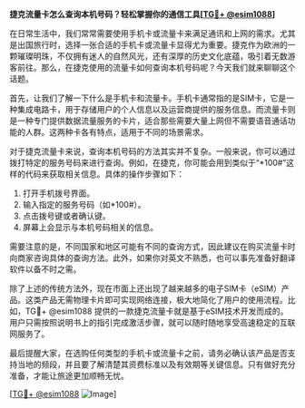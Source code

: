**捷克流量卡怎么查询本机号码？轻松掌握你的通信工具[[TG💪+ @esim1088](https://t.me/s/esim1088)]**

在日常生活中，我们常常需要使用手机卡或流量卡来满足通讯和上网的需求。尤其是出国旅行时，选择一张合适的手机卡或流量卡显得尤为重要。捷克作为欧洲的一颗璀璨明珠，不仅拥有迷人的自然风光，还有深厚的历史文化底蕴，吸引着无数游客前往。那么，在捷克使用的流量卡如何查询本机号码呢？今天我们就来聊聊这个话题。

首先，让我们了解一下什么是手机卡和流量卡。手机卡通常指的是SIM卡，它是一种集成电路卡，用于存储用户的个人信息以及运营商提供的服务信息。而流量卡则是一种专门提供数据流量服务的卡片，适合那些需要大量上网但不需要语音通话功能的人群。这两种卡各有特点，适用于不同的场景需求。

对于捷克流量卡来说，查询本机号码的方法其实并不复杂。一般来说，你可以通过拨打特定的服务号码来进行查询。例如，在捷克，你可能会用到类似于“*100#”这样的代码来获取相关信息。具体的操作步骤如下：

1. 打开手机拨号界面。
2. 输入指定的服务号码（如*100#）。
3. 点击拨号键或者确认键。
4. 屏幕上会显示与本机号码相关的信息。

需要注意的是，不同国家和地区可能有不同的查询方式，因此建议在购买流量卡时向商家咨询具体的查询方法。此外，如果你对英文不熟悉，也可以事先准备好翻译软件以备不时之需。

除了上述的传统方法外，现在市面上还出现了越来越多的电子SIM卡（eSIM）产品。这类产品无需物理卡片即可实现网络连接，极大地简化了用户的使用流程。比如，TG💪+ @esim1088 提供的一款捷克流量卡就是基于eSIM技术开发而成的。用户只需按照说明书上的指引完成激活步骤，就可以随时随地享受高速稳定的互联网服务了。

最后提醒大家，在选购任何类型的手机卡或流量卡之前，请务必确认该产品是否支持当地的频段，并且要了解清楚其资费标准以及有效期等关键信息。只有做好充分准备，才能让旅途更加顺畅无忧。

[[TG💪+ @esim1088](https://t.me/s/esim1088) ![Image](https://i.postimg.cc/4NQfJmqS/Snipaste-2025-05-13-00-14-12.png)]